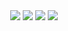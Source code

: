 <div align="center">
  <img src="https://pimcore.com/academy/certificate-validation/badge/JQD6T8KMFBXGH2W">
  <img src="https://pimcore.com/academy/certificate-validation/badge/9QMU8K5N1L26CV7">
  <img src="https://pimcore.com/academy/certificate-validation/badge/JMANHY59FZESGDU">
  <img src="https://pimcore.com/academy/certificate-validation/badge/46C9GP7X3VUETWD">
</div>
